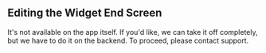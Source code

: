 ## Editing the Widget End Screen

It's not available on the app itself. If you'd like, we can take it off completely, but we have to do it on the backend. To proceed, please contact support.